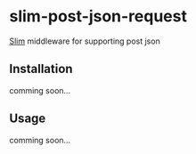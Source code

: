slim-post-json-request
======================

[Slim](https://github.com/codeguy/Slim) middleware for supporting post json

## Installation

comming soon...

## Usage

comming soon...
